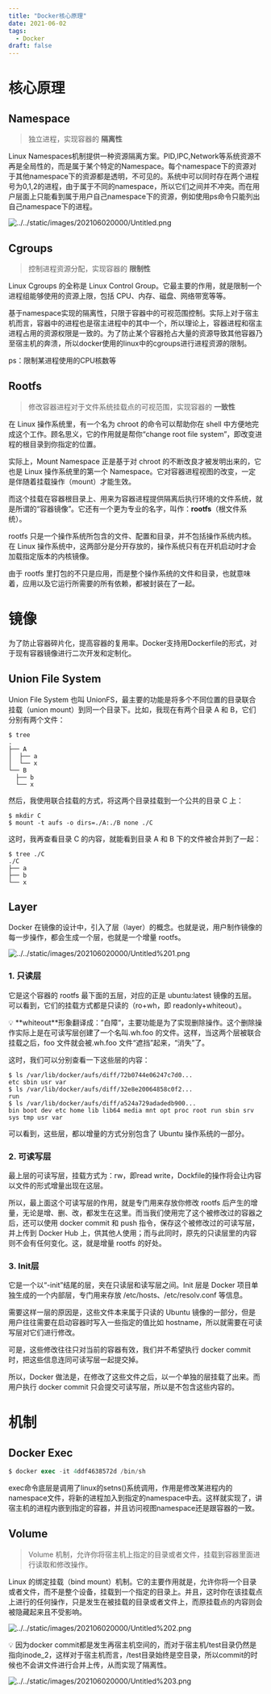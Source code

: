 ```yaml
---
title: "Docker核心原理"
date: 2021-06-02
tags: 
  - Docker
draft: false
---
```


# 核心原理

## Namespace

> 独立进程，实现容器的 **隔离性**
> 

Linux Namespaces机制提供一种资源隔离方案。PID,IPC,Network等系统资源不再是全局性的，而是属于某个特定的Namespace。每个namespace下的资源对于其他namespace下的资源都是透明，不可见的。系统中可以同时存在两个进程号为0,1,2的进程，由于属于不同的namespace，所以它们之间并不冲突。而在用户层面上只能看到属于用户自己namespace下的资源，例如使用ps命令只能列出自己namespace下的进程。

![../../static/images/202106020000/Untitled.png](../../static/images/202106020000/Untitled.png)

## Cgroups

> 控制进程资源分配，实现容器的 **限制性**
> 

Linux Cgroups 的全称是 Linux Control Group。它最主要的作用，就是限制一个进程组能够使用的资源上限，包括 CPU、内存、磁盘、网络带宽等等。

基于namespace实现的隔离性，只限于容器中的可视范围控制。实际上对于宿主机而言，容器中的进程也是宿主进程中的其中一个，所以理论上，容器进程和宿主进程占用的资源权限是一致的。为了防止某个容器抢占大量的资源导致其他容器乃至宿主机的奔溃，所以docker使用的linux中的cgroups进行进程资源的限制。

ps：限制某进程使用的CPU核数等

## Rootfs

> 修改容器进程对于文件系统挂载点的可视范围，实现容器的 **一致性**
> 

在 Linux 操作系统里，有一个名为 chroot 的命令可以帮助你在 shell 中方便地完成这个工作。顾名思义，它的作用就是帮你“change root file system”，即改变进程的根目录到你指定的位置。

实际上，Mount Namespace 正是基于对 chroot 的不断改良才被发明出来的，它也是 Linux 操作系统里的第一个 Namespace。它对容器进程视图的改变，一定是伴随着挂载操作（mount）才能生效。

而这个挂载在容器根目录上、用来为容器进程提供隔离后执行环境的文件系统，就是所谓的“容器镜像”。它还有一个更为专业的名字，叫作：**rootfs**（根文件系统）。

rootfs 只是一个操作系统所包含的文件、配置和目录，并不包括操作系统内核。在 Linux 操作系统中，这两部分是分开存放的，操作系统只有在开机启动时才会加载指定版本的内核镜像。

由于 rootfs 里打包的不只是应用，而是整个操作系统的文件和目录，也就意味着，应用以及它运行所需要的所有依赖，都被封装在了一起。

# 镜像

为了防止容器碎片化，提高容器的复用率。Docker支持用Dockerfile的形式，对于现有容器镜像进行二次开发和定制化。

## Union File System

Union File System 也叫 UnionFS，最主要的功能是将多个不同位置的目录联合挂载（union mount）到同一个目录下。比如，我现在有两个目录 A 和 B，它们分别有两个文件：

```
$ tree
.
├── A
│  ├── a
│  └── x
└── B
  ├── b
  └── x
```

然后，我使用联合挂载的方式，将这两个目录挂载到一个公共的目录 C 上：

```
$ mkdir C
$ mount -t aufs -o dirs=./A:./B none ./C
```

这时，我再查看目录 C 的内容，就能看到目录 A 和 B 下的文件被合并到了一起：

```
$ tree ./C
./C
├── a
├── b
└── x
```

## Layer

Docker 在镜像的设计中，引入了层（layer）的概念。也就是说，用户制作镜像的每一步操作，都会生成一个层，也就是一个增量 rootfs。

![../../static/images/202106020000/Untitled%201.png](../../static/images/202106020000/Untitled%201.png)

### 1. 只读层

它是这个容器的 rootfs 最下面的五层，对应的正是 ubuntu:latest 镜像的五层。可以看到，它们的挂载方式都是只读的（ro+wh，即 readonly+whiteout）。

<aside>
💡 **whiteout**形象翻译成：”白障“，主要功能是为了实现删除操作。这个删除操作实际上是在可读写层创建了一个名叫.wh.foo 的文件。这样，当这两个层被联合挂载之后，foo 文件就会被.wh.foo 文件“遮挡”起来，“消失”了。

</aside>

这时，我们可以分别查看一下这些层的内容：

```
$ ls /var/lib/docker/aufs/diff/72b0744e06247c7d0...
etc sbin usr var
$ ls /var/lib/docker/aufs/diff/32e8e20064858c0f2...
run
$ ls /var/lib/docker/aufs/diff/a524a729adadedb900...
bin boot dev etc home lib lib64 media mnt opt proc root run sbin srv sys tmp usr var
```

可以看到，这些层，都以增量的方式分别包含了 Ubuntu 操作系统的一部分。

### 2. 可读写层

最上层的可读写层，挂载方式为：rw，即read write，Dockfile的操作将会让内容以文件的形式增量出现在这层。

所以，最上面这个可读写层的作用，就是专门用来存放你修改 rootfs 后产生的增量，无论是增、删、改，都发生在这里。而当我们使用完了这个被修改过的容器之后，还可以使用 docker commit 和 push 指令，保存这个被修改过的可读写层，并上传到 Docker Hub 上，供其他人使用；而与此同时，原先的只读层里的内容则不会有任何变化。这，就是增量 rootfs 的好处。

### 3. Init层

它是一个以“-init”结尾的层，夹在只读层和读写层之间。Init 层是 Docker 项目单独生成的一个内部层，专门用来存放 /etc/hosts、/etc/resolv.conf 等信息。

需要这样一层的原因是，这些文件本来属于只读的 Ubuntu 镜像的一部分，但是用户往往需要在启动容器时写入一些指定的值比如 hostname，所以就需要在可读写层对它们进行修改。

可是，这些修改往往只对当前的容器有效，我们并不希望执行 docker commit 时，把这些信息连同可读写层一起提交掉。

所以，Docker 做法是，在修改了这些文件之后，以一个单独的层挂载了出来。而用户执行 docker commit 只会提交可读写层，所以是不包含这些内容的。

# 机制

## Docker Exec

```sql
$ docker exec -it 4ddf4638572d /bin/sh
```

exec命令底层是调用了linux的setns()系统调用，作用是修改某进程内的namespace文件，将新的进程加入到指定的namespace中去。这样就实现了，讲宿主机的进程内嵌到指定的容器，并且访问视图namespace还是跟容器的一致。

## Volume

> Volume 机制，允许你将宿主机上指定的目录或者文件，挂载到容器里面进行读取和修改操作。
> 

Linux 的绑定挂载（bind mount）机制。它的主要作用就是，允许你将一个目录或者文件，而不是整个设备，挂载到一个指定的目录上。并且，这时你在该挂载点上进行的任何操作，只是发生在被挂载的目录或者文件上，而原挂载点的内容则会被隐藏起来且不受影响。

![../../static/images/202106020000/Untitled%202.png](../../static/images/202106020000/Untitled%202.png)

<aside>
💡 因为docker commit都是发生再宿主机空间的，而对于宿主机/test目录仍然是指向inode_2，这样对于宿主机而言，/test目录始终是空目录，所以commit的时候也不会讲文件进行合并上传，从而实现了隔离性。

</aside>

![../../static/images/202106020000/Untitled%203.png](../../static/images/202106020000/Untitled%203.png)